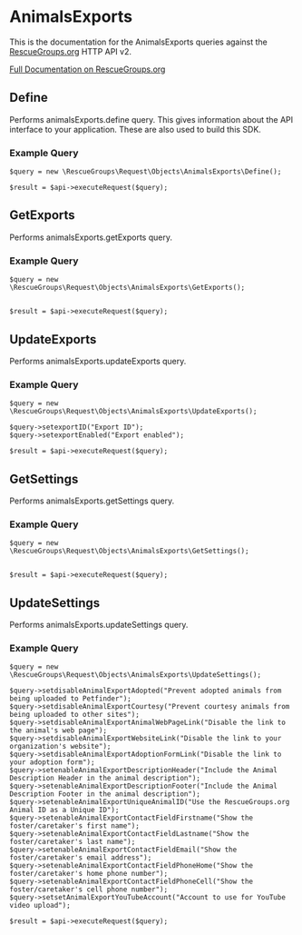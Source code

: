 # AnimalsExports

This is the documentation for the AnimalsExports queries against the [RescueGroups.org](https://www.rescuegroups.org/) HTTP API v2.

[Full Documentation on RescueGroups.org](https://userguide.rescuegroups.org/display/APIDG/Object+definitions#Objectdefinitions-animalsExports)

## Define
Performs animalsExports.define query. This gives information about the API interface to your application. These are also used to build this SDK.

### Example Query

    $query = new \RescueGroups\Request\Objects\AnimalsExports\Define();

    $result = $api->executeRequest($query);
## GetExports
Performs animalsExports.getExports query.

### Example Query

    $query = new \RescueGroups\Request\Objects\AnimalsExports\GetExports();


    $result = $api->executeRequest($query);

## UpdateExports
Performs animalsExports.updateExports query.

### Example Query

    $query = new \RescueGroups\Request\Objects\AnimalsExports\UpdateExports();

    $query->setexportID("Export ID");
    $query->setexportEnabled("Export enabled");

    $result = $api->executeRequest($query);

## GetSettings
Performs animalsExports.getSettings query.

### Example Query

    $query = new \RescueGroups\Request\Objects\AnimalsExports\GetSettings();


    $result = $api->executeRequest($query);

## UpdateSettings
Performs animalsExports.updateSettings query.

### Example Query

    $query = new \RescueGroups\Request\Objects\AnimalsExports\UpdateSettings();

    $query->setdisableAnimalExportAdopted("Prevent adopted animals from being uploaded to Petfinder");
    $query->setdisableAnimalExportCourtesy("Prevent courtesy animals from being uploaded to other sites");
    $query->setdisableAnimalExportAnimalWebPageLink("Disable the link to the animal's web page");
    $query->setdisableAnimalExportWebsiteLink("Disable the link to your organization's website");
    $query->setdisableAnimalExportAdoptionFormLink("Disable the link to your adoption form");
    $query->setenableAnimalExportDescriptionHeader("Include the Animal Description Header in the animal description");
    $query->setenableAnimalExportDescriptionFooter("Include the Animal Description Footer in the animal description");
    $query->setenableAnimalExportUniqueAnimalID("Use the RescueGroups.org Animal ID as a Unique ID");
    $query->setenableAnimalExportContactFieldFirstname("Show the foster/caretaker's first name");
    $query->setenableAnimalExportContactFieldLastname("Show the foster/caretaker's last name");
    $query->setenableAnimalExportContactFieldEmail("Show the foster/caretaker's email address");
    $query->setenableAnimalExportContactFieldPhoneHome("Show the foster/caretaker's home phone number");
    $query->setenableAnimalExportContactFieldPhoneCell("Show the foster/caretaker's cell phone number");
    $query->setsetAnimalExportYouTubeAccount("Account to use for YouTube video upload");

    $result = $api->executeRequest($query);

